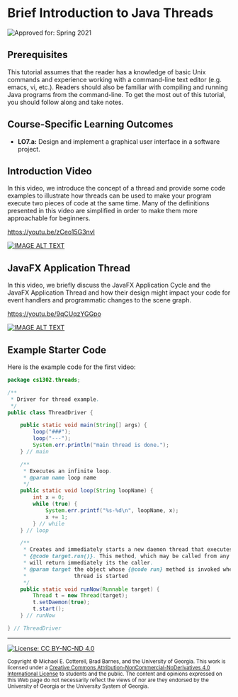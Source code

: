 # Brief Introduction to Java Threads

![Approved for: Spring 2021](https://img.shields.io/badge/Approved%20for-Spring%202021-success)

## Prerequisites

This tutorial assumes that the reader has a knowledge of basic Unix commands and experience working with a command-line text editor (e.g. emacs, vi, etc.). Readers should also be familiar with compiling and running Java programs from the command-line. 
To get the most out of this tutorial, you should follow along and take notes.

## Course-Specific Learning Outcomes

* **LO7.a:** Design and implement a graphical user interface in a software project.

## Introduction Video

In this video, we introduce the concept of a thread and provide some code examples to illustrate how threads 
can be used to make your program execute two pieces of code at the same time. Many of the definitions presented 
in this video are simplified in order to make them more approachable for beginners.

https://youtu.be/zCeo15G3nvI

<a href="https://www.youtube.com/watch?v=zCeo15G3nvI">
<img src="https://img.youtube.com/vi/zCeo15G3nvI/0.jpg?20190726" alt="IMAGE ALT TEXT">
</a>

## JavaFX Application Thread

In this video, we briefly discuss the JavaFX Application Cycle and the JavaFX Application Thread 
and how their design might impact your code for event handlers and programmatic changes to 
the scene graph.

https://youtu.be/9qCUqzYGGpo

<a href="https://www.youtube.com/watch?v=9qCUqzYGGpo">
<img src="https://img.youtube.com/vi/9qCUqzYGGpo/0.jpg?20190726" alt="IMAGE ALT TEXT">
</a>

## Example Starter Code

Here is the example code for the first video:

```java
package cs1302.threads;

/**
 * Driver for thread example.
 */
public class ThreadDriver {

    public static void main(String[] args) {
        loop("###");
        loop("---");
        System.err.println("main thread is done.");
    } // main

    /**
     * Executes an infinite loop.
     * @param name loop name
     */
    public static void loop(String loopName) {
        int x = 0;
        while (true) {
            System.err.printf("%s-%d\n", loopName, x);
            x += 1;
        } // while
    } // loop

    /**
     * Creates and immediately starts a new daemon thread that executes
     * {@code target.run()}. This method, which may be called from any thread,
     * will return immediately its the caller.
     * @param target the object whose {@code run} method is invoked when this
     *               thread is started
     */
    public static void runNow(Runnable target) {
        Thread t = new Thread(target);
        t.setDaemon(true);
        t.start();
    } // runNow

} // ThreadDriver
```

<hr/>

[![License: CC BY-NC-ND 4.0](https://img.shields.io/badge/License-CC%20BY--NC--ND%204.0-lightgrey.svg)](http://creativecommons.org/licenses/by-nc-nd/4.0/)

<small>
Copyright &copy; Michael E. Cotterell, Brad Barnes, and the University of Georgia.
This work is licensed under a <a rel="license" href="http://creativecommons.org/licenses/by-nc-nd/4.0/">Creative Commons Attribution-NonCommercial-NoDerivatives 4.0 International License</a> to students and the public.
The content and opinions expressed on this Web page do not necessarily reflect the views of nor are they endorsed by the University of Georgia or the University System of Georgia.
</small>
